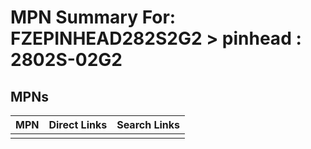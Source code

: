 



# MPN Summary For: FZEPINHEAD282S2G2 > pinhead : 2802S-02G2

## MPNs
  

|MPN|Direct Links|Search Links|
| :--- | :--- | :--- |
||||
